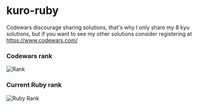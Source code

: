 # kuro-ruby

Codewars discourage sharing solutions, that's why I only share my 8 kyu solutions, but if you want to see my other solutions consider registering at https://www.codewars.com/

### Codewars rank
![Rank](https://www.codewars.com/users/kurovale/badges/large)

### Current Ruby rank

![Ruby Rank](https://shields.io/badge/-7%20kyu-white?logo=ruby&style=for-the-badge&logoColor=CC342D)
